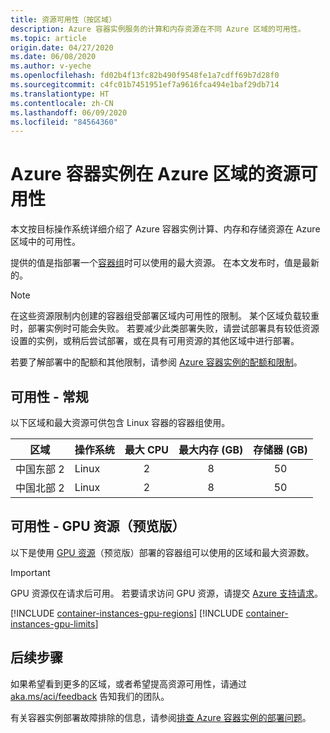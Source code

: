 ```yaml
---
title: 资源可用性（按区域）
description: Azure 容器实例服务的计算和内存资源在不同 Azure 区域的可用性。
ms.topic: article
origin.date: 04/27/2020
ms.date: 06/08/2020
ms.author: v-yeche
ms.openlocfilehash: fd02b4f13fc82b490f9548fe1a7cdff69b7d28f0
ms.sourcegitcommit: c4fc01b7451951ef7a9616fca494e1baf29db714
ms.translationtype: HT
ms.contentlocale: zh-CN
ms.lasthandoff: 06/09/2020
ms.locfileid: "84564360"
---
```

# <a name="resource-availability-for-azure-container-instances-in-azure-regions"></a>Azure 容器实例在 Azure 区域的资源可用性

本文按目标操作系统详细介绍了 Azure 容器实例计算、内存和存储资源在 Azure 区域中的可用性。 

提供的值是指部署一个[容器组](container-instances-container-groups.md)时可以使用的最大资源。 在本文发布时，值是最新的。 

> [!NOTE]
> 在这些资源限制内创建的容器组受部署区域内可用性的限制。 某个区域负载较重时，部署实例时可能会失败。 若要减少此类部署失败，请尝试部署具有较低资源设置的实例，或稍后尝试部署，或在具有可用资源的其他区域中进行部署。

若要了解部署中的配额和其他限制，请参阅 [Azure 容器实例的配额和限制](container-instances-quotas.md)。

## <a name="availability---general"></a>可用性 - 常规

以下区域和最大资源可供包含 Linux 容器的容器组使用。

<!--Not Available on [supported](container-instances-faq.md#what-windows-base-os-images-are-supported) Windows Server 2016-based-->
<!--CUSTOMIZE ON MOONCAKE CPU/2 AND MEMORY/8GB based on 06/08/2020-->

| 区域 | 操作系统 | 最大 CPU | 最大内存 (GB) | 存储器 (GB) |
| -------- | -- | :---: | :-----------: | :---: |
| 中国东部 2 | Linux | 2 | 8 | 50 |
| 中国北部 2 | Linux | 2 | 8 | 50 |

<!--CORRECT ON China East/North 2 for Linux container-->
<!--Not Available on | China East 2, China North 2 | Windows | 2 | 3.5 |-->

<!--Need to verified from PG-->
<!--Not Available on ## Availability - Windows Server 2019 LTSC, 1809 deployments (preview)-->
<!--Need to verified from PG-->

<!--Not Available on ## Availability - Virtual network deployment-->
<!--Not Available on [Azure 虚拟网络](container-instances-vnet.md)-->
<!--Not Available on [!INCLUDE [container-instances-vnet-limits](../../includes/container-instances-vnet-limits.md)]-->

<!--CUSTOMIZE: NEED TO REQUEST BEFORE USE GPU-->

## <a name="availability---gpu-resources-preview"></a>可用性 - GPU 资源（预览版）

以下是使用 [GPU 资源](container-instances-gpu.md)（预览版）部署的容器组可以使用的区域和最大资源数。

> [!IMPORTANT]
> GPU 资源仅在请求后可用。 若要请求访问 GPU 资源，请提交 [Azure 支持请求][azure-support]。

[!INCLUDE [container-instances-gpu-regions](../../includes/container-instances-gpu-regions.md)]
[!INCLUDE [container-instances-gpu-limits](../../includes/container-instances-gpu-limits.md)]

## <a name="next-steps"></a>后续步骤

如果希望看到更多的区域，或者希望提高资源可用性，请通过 [aka.ms/aci/feedback](https://aka.ms/aci/feedback) 告知我们的团队。

有关容器实例部署故障排除的信息，请参阅[排查 Azure 容器实例的部署问题](container-instances-troubleshooting.md)。

[azure-support]: https://support.azure.cn/support/support-azure/

<!-- Update_Description: update meta properties, wording update, update link -->